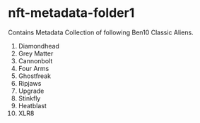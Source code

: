 # nft-metadata-folder1

Contains Metadata Collection of following Ben10 Classic Aliens.

1. Diamondhead
2. Grey Matter
3. Cannonbolt
4. Four Arms
5. Ghostfreak
6. Ripjaws
7. Upgrade
8. Stinkfly
9. Heatblast
10. XLR8